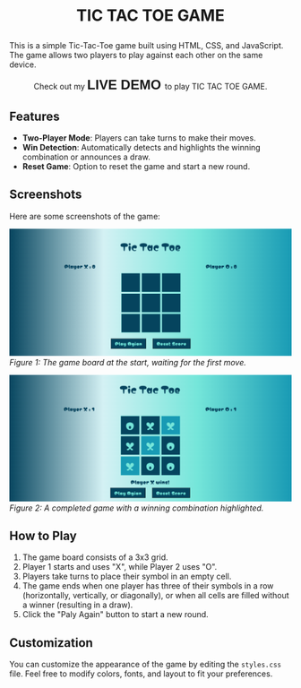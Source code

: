 # <p align=center>**TIC TAC TOE GAME**</p>


This is a simple Tic-Tac-Toe game built using HTML, CSS, and JavaScript. The game allows two players to play against each other on the same device.
<br>

<p align="center" >
<span>
    Check out my 
    <a href="https://nchynacha.github.io/XO-Tic-Tac-Toe-Game/" style="font-size: 24px; font-weight: bold; text-decoration: none; color: inherit; font-family: Arial, sans-serif;">
      <strong>LIVE DEMO</strong>
    </a>
    to play TIC TAC TOE GAME.
  </span>
</p>

## Features

- **Two-Player Mode**: Players can take turns to make their moves.
- **Win Detection**: Automatically detects and highlights the winning combination or announces a draw.
- **Reset Game**: Option to reset the game and start a new round.

## Screenshots

Here are some screenshots of the game:

![Game Start](https://github.com/nchynacha/tic-tac-toe/blob/main/assets/images/screen0.png?raw=true)
*Figure 1: The game board at the start, waiting for the first move.*

![Game Win](https://github.com/nchynacha/tic-tac-toe/blob/main/assets/images/screen1.png?raw=true)
*Figure 2: A completed game with a winning combination highlighted.*

## How to Play

1. The game board consists of a 3x3 grid.
2. Player 1 starts and uses "X", while Player 2 uses "O".
3. Players take turns to place their symbol in an empty cell.
4. The game ends when one player has three of their symbols in a row (horizontally, vertically, or diagonally), or when all cells are filled without a winner (resulting in a draw).
5. Click the "Paly Again" button to start a new round.

## Customization

You can customize the appearance of the game by editing the `styles.css` file. Feel free to modify colors, fonts, and layout to fit your preferences.


